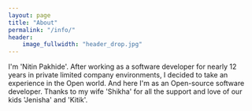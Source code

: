 ```yaml
---
layout: page
title: "About"
permalink: "/info/"
header:
    image_fullwidth: "header_drop.jpg"
---
```


  I'm 'Nitin Pakhide'. After working as a software developer for nearly 12 years in private limited company environments, I decided to take an experience in the Open world. And here I'm as an Open-source software developer.
  Thanks to my wife 'Shikha' for all the support and love of our kids 'Jenisha' and 'Kitik'.
